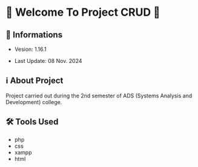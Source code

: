 # 🎉 Welcome To Project CRUD 🚀 

## 📢 Informations

- Vesion: 1.16.1

- Last Update: 08 Nov. 2024

## ℹ️ About Project

Project carried out during the 2nd semester of ADS (Systems Analysis and Development) college.

## 🛠️ Tools Used

- php
- css
- xampp
- html
